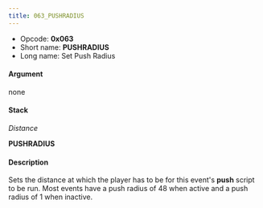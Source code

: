 ```yaml
---
title: 063_PUSHRADIUS
---
```


-   Opcode: **0x063**
-   Short name: **PUSHRADIUS**
-   Long name: Set Push Radius

#### Argument

none

#### Stack

  
*Distance*

**PUSHRADIUS**

#### Description

Sets the distance at which the player has to be for this event's **push** script to be run. Most events have a push radius of 48 when active and a push radius of 1 when inactive.
